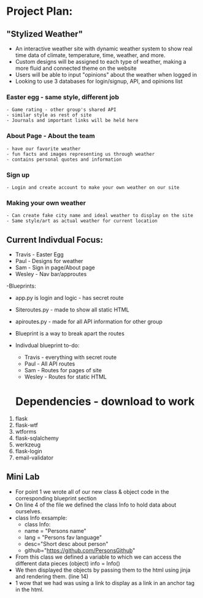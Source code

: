 # Project Plan: 
## "Stylized Weather" 
 - An interactive weather site with dynamic weather system to show real time data of climate, temperature, time, weather, and more.
 - Custom designs will be assigned to each type of weather, making a more fluid and connected theme on the website
 - Users will be able to input "opinions" about the weather when logged in
 - Looking to use 3 databases for login/signup, API, and opinions list
    
### Easter egg - same style, different job
    - Game rating - other group's shared API
    - similar style as rest of site
    - Journals and important links will be held here
   
    
### About Page - About the team
    - have our favorite weather
    - fun facts and images representing us through weather
    - contains personal quotes and information
     
 ### Sign up 
    - Login and create account to make your own weather on our site
    
 ### Making your own weather
    - Can create fake city name and ideal weather to display on the site
    - Same style/art as actual weather for current location
    
 ## Current Indivdual Focus:
  - Travis - Easter Egg
  - Paul - Designs for weather
  - Sam - Sign in page/About page
  - Wesley - Nav bar/approutes
  
-Blueprints:
  - app.py is login and logic - has secret route
  - Siteroutes.py - made to show all static HTML
  - apiroutes.py - made for all API information for other group
  - Blueprint is a way to break apart the routes
- Indivdual blueprint to-do:
  - Travis - everything with secret route
  - Paul - All API routes
  - Sam - Routes for pages of site
  - Wesley - Routes for static HTML
  
  # Dependencies - download to work

1. flask
2. flask-wtf
3. wtforms
4. flask-sqlalchemy
5. werkzeug
6. flask-login
7. email-validator


## Mini Lab
- For point 1 we wrote all of our new class & object code in the corresponding blueprint section
- On line 4 of the file we defined the class Info to hold data about ourselves. 
- class Info exsample:
    - class Info:
    - name = "Persons name"
    - lang = "Persons fav language"
    - desc="Short desc about person"
    - github="https://github.com/PersonsGithub"
- From this class we defined a variable to which we can access the different data pieces (object) info = Info()
- We then displayed the objects by passing them to the html using jinja and rendering them. (line 14)
- 1 wow that we had was using a link to display as a link in an anchor tag in the html.
    
